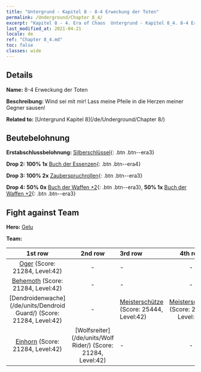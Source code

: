 ```yaml
---
title: "Untergrund - Kapitel 8 - 8-4 Erweckung der Toten"
permalink: /Underground/Chapter 8_4/
excerpt: "Kapitel 8 - 4. Era of Chaos  Untergrund - Kapitel 8_4. 8-4 Erweckung der Toten"
last_modified_at: 2021-04-21
locale: de
ref: "Chapter 8_4.md"
toc: false
classes: wide
---
```


## Details

 **Name:** 8-4 Erweckung der Toten

 **Beschreibung:** Wind sei mit mir! Lass meine Pfeile in die Herzen meiner Gegner sausen!

 **Related to:** [Untergrund Kapitel 8](/de/Underground/Chapter 8/)

## Beutebelohnung

 **Erstabschlussbelohnung:** [Silberschlüssel](/de/Items/con_693/){: .btn .btn--era3}

 **Drop 2:** **100% 1x** [Buch der Essenzen](/de/Items/mat_39/){: .btn .btn--era4}

 **Drop 3:** **100% 2x** [Zauberspruchrollen](/de/Items/con_694/){: .btn .btn--era3}

 **Drop 4:** **50% 0x** [Buch der Waffen +2](/de/Items/mat_32/){: .btn .btn--era3}, **50% 1x** [Buch der Waffen +2](/de/Items/mat_32/){: .btn .btn--era3}


## Fight against Team
 **Hero:** [Gelu](/de/heroes/Gelu/)

 **Team:**


  | 1st row | 2nd row | 3rd row | 4th row |
  |:----:|:----:|:----|:----:|
  | [Oger](/de/units/Ogre/) (Score: 21284, Level:42)  | - | - | - |
  | [Behemoth](/de/units/Behemoth/) (Score: 21284, Level:42)  | - | - | - |
  | [Dendroidenwache](/de/units/Dendroid Guard/) (Score: 21284, Level:42)  | - | [Meisterschütze](/de/units/Sharpshooter/) (Score: 25444, Level:42)  | [Meisterschütze](/de/units/Sharpshooter/) (Score: 25444, Level:42)  |
  | [Einhorn](/de/units/Unicorn/) (Score: 21284, Level:42)  | [Wolfsreiter](/de/units/Wolf Rider/) (Score: 21284, Level:42)  | - | - |


